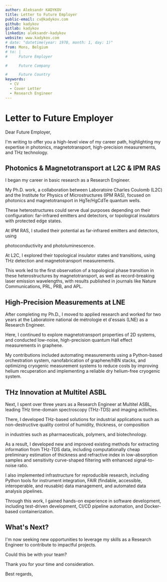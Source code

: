 ```yaml
---
author: Aleksandr KADYKOV
title: Letter to Future Employer
public-email: cv@kadykov.com
github: kadykov
gitlab: kadykov
linkedin: aleksandr-kadykov
website: www.kadykov.com
# date: "datetime(year: 1970, month: 1, day: 1)"
from: Mons, Belgium
# to: |
#     Future Employer

#     Future Company

#     Future Country
keywords:
  - CV
  - Cover Letter
  - Research Engineer
---
```


# Letter to Future Employer

Dear Future Employer,

I'm writing
to offer you
a high-level view
of my career path,
highlighting my expertise
in photonics,
magnetotransport,
high-precision measurements,
and THz technology.

## Photonics & Magnetotransport at L2C & IPM RAS

I began my career in basic research
as a Research Engineer.
<!--  -->
My Ph.D. work,
a collaboration between
Laboratoire Charles Coulomb (L2C)
and the Institute for Physics of Microstructures (IPM RAS),
focused on photonics and magnetotransport
in HgTe/HgCdTe quantum wells.

These heterostructures could serve dual purposes
depending on their configuration:
far-infrared emitters and detectors,
or topological insulators
with protected edge states.
<!--  -->
At IPM RAS,
I studied their potential
as far-infrared emitters and detectors,
using
<!-- Thz and IR -->
photoconductivity and photoluminescence.
<!--  -->
At L2C,
I explored their topological insulator states and transitions,
using THz detection and magnetotransport measurements.

This work led
to the first observation of a topological phase transition
in these heterostructures
by magnetotransport,
as well as record-breaking laser emission wavelengths,
with results published in journals
like Nature Communications, PRL, PRB, and APL.

## High-Precision Measurements at LNE

After completing my Ph.D.,
I moved to applied research
and worked for two years
at the Laboratoire national de métrologie et d'essais (LNE)
as a Research Engineer.
<!--  -->
Here,
I continued to explore magnetotransport properties of 2D systems,
and conducted low-noise,
high-precision
quantum Hall effect measurements in graphene.

My contributions included
automating measurements
using a Python-based orchestration system,
nanofabrication of graphene/hBN stacks,
and optimizing cryogenic measurement systems
to reduce costs
by improving helium recuperation
and implementing a reliable dry helium-free cryogenic system.

## THz Innovation at Multitel ASBL

Next,
I spent over three years
as a Research Engineer at Multitel ASBL,
leading THz time-domain spectroscopy (THz-TDS)
and imaging activities.
<!--  -->
There,
I developed THz-based solutions
for industrial applications
such as non-destructive quality control
of humidity, thickness, or composition
<!-- in pharmaceutical, polymer, or biological samples. -->
in industries such as pharmaceuticals, polymers, and biotechnology.

As a result,
I developed new and improved existing methods
for extracting information from THz-TDS data,
including computationally cheap
preliminary estimation of thickness and refractive index
in low-absorption samples
and sensitivity curve-shaped
filtering with enhanced signal-to-noise ratio.

I also implemented infrastructure
for reproducible research,
including Python tools for instrument integration,
FAIR
(findable, accessible, interoperable, and reusable)
data management,
and automated data analysis pipelines.

Through this work,
I gained hands-on experience in software development,
including test-driven development,
CI/CD pipeline automation,
and Docker-based containerization.

## What's Next?

I'm now seeking new opportunities
to leverage my skills as a Research Engineer
to contribute to impactful projects.
<!--  -->
Could this be with your team?

Thank you for your time and consideration.

Best regards,
